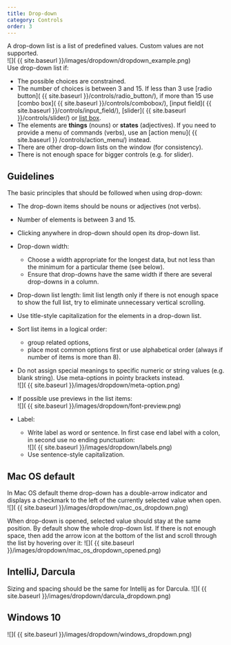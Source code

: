 ```yaml
---
title: Drop-down
category: Controls
order: 3
---
```


A drop-down list is a list of predefined values. Custom values are not supported.  
![]( {{ site.baseurl }}/images/dropdown/dropdown_example.png)  
Use drop-down list if:
* The possible choices are constrained.
* The number of choices is between 3 and 15. If less than 3 use [radio button]( {{ site.baseurl }}/controls/radio_button/), if more than 15 use [combo box]( {{ site.baseurl }}/controls/combobox/), [input field]( {{ site.baseurl }}/controls/input_field/), [slider]( {{ site.baseurl }}/controls/slider/) or [list box](/controls/list_box/).
* The elements are **things** (nouns) or **states** (adjectives). If you need to provide a menu of commands (verbs), use an [action menu]( {{ site.baseurl }} /controls/action_menu/) instead.
* There are other drop-down lists on the window (for consistency).
* There is not enough space for bigger controls (e.g. for slider).

## Guidelines
The basic principles that should be followed when using drop-down:
* The drop-down items should be nouns or adjectives (not verbs).
* Number of elements is between 3 and 15.
* Clicking anywhere in drop-down should open its drop-down list.
* Drop-down width:
    * Choose a width appropriate for the longest data, but not less than the minimum for a particular theme (see below). 
    * Ensure that drop-downs have the same width if there are several drop-downs in a column.
    
    [comment]: <> (Add link to Layout section.)
    
* Drop-down list length: limit list length only if there is not enough space to show the full list, try to eliminate unnecessary vertical scrolling.
* Use title-style capitalization for the elements in a drop-down list.
* Sort list items in a logical order:  
    * group related options,  
    * place most common options first or use alphabetical order (always if number of items is more than 8).      
* Do not assign special meanings to specific numeric or string values (e.g. blank string). Use meta-options in pointy brackets instead.  
![]( {{ site.baseurl }}/images/dropdown/meta-option.png)
* If possible use previews in the list items:  
![]( {{ site.baseurl }}/images/dropdown/font-preview.png)
* Label: 
    * Write label as word or sentence. In first case end label with a colon, in second use no ending punctuation:  
    ![]( {{ site.baseurl }}/images/dropdown/labels.png)
    * Use sentence-style capitalization.
    
    [comment]: <> (Add link to Labels section.)

## Mac OS default 
In Mac OS default theme drop-down has a double-arrow indicator and displays a checkmark to the left of the currently selected value when open.   
![]( {{ site.baseurl }}/images/dropdown/mac_os_dropdown.png)

When drop-down is opened, selected value should stay at the same position. 
By default show the whole drop-down list. If there is not enough space, then add the arrow icon at the bottom of the list and scroll through the list by hovering over it:
![]( {{ site.baseurl }}/images/dropdown/mac_os_dropdown_opened.png)

## IntelliJ, Darcula 
Sizing and spacing should be the same for Intellij as for Darcula.
![]( {{ site.baseurl }}/images/dropdown/darcula_dropdown.png)

## Windows 10
![]( {{ site.baseurl }}/images/dropdown/windows_dropdown.png)